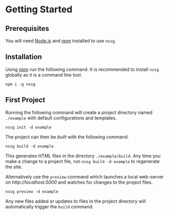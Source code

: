 # Getting Started

## Prerequisites

You will need [Node.js](https://nodejs.org/en/) and [npm](https://www.npmjs.com/) installed to use `nssg`.

## Installation

Using [npm](https://www.npmjs.com/) run the following command.
It is recommended to install `nssg` globally as it is a command line tool.

```
npm i -g nssg
```

## First Project

Running the following command will create a project directory named `./example` with default configurations and templates.

```
nssg init -d example
```

The project can then be *built* with the following command.

```
nssg build -d example
```

This generates HTML files in the directory `./example/build`.
Any time you make a change to a project file, run `nssg build -d example` to regenerate the site.

Alternatively use the `preview` command which launches a local web-server on *http://localhost:5000* and watches for changes to the project files.

```
nssg preview -d example
```

Any new files added or updates to files in the project directory will automatically trigger the `build` command.
